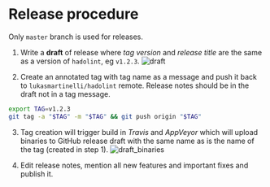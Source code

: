 # Release procedure

Only `master` branch is used for releases.

1. Write a **draft** of release where _tag version_ and _release title_ are
  the same as a version of `hadolint`, eg `v1.2.3`.
  ![draft](https://user-images.githubusercontent.com/18702153/32983073-f7477820-cc86-11e7-92c6-fabfc1223a25.png)

2. Create an annotated tag with tag name as a message and push it back to
 `lukasmartinelli/hadolint` remote. Release notes should be in the draft not
 in a tag message.
  ```bash
  export TAG=v1.2.3
  git tag -a "$TAG" -m "$TAG" && git push origin "$TAG"
  ```

3. Tag creation will trigger build in _Travis_ and _AppVeyor_ which will upload
  binaries to GitHub release draft with the same name as is the name of the tag
  (created in step 1).
  ![draft_binaries](https://user-images.githubusercontent.com/18702153/32983247-7692d528-cc89-11e7-9340-2af1434a6bdf.png)

4. Edit release notes, mention all new features and important fixes and
  publish it.
